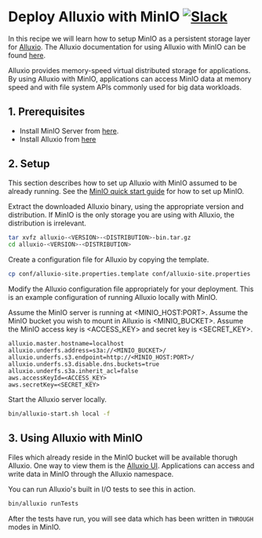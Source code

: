 # Deploy Alluxio with MinIO [![Slack](https://slack.min.io/slack?type=svg)](https://slack.min.io)

In this recipe we will learn how to setup MinIO as a persistent storage layer for [Alluxio](http://alluxio.org). The Alluxio documentation for using Alluxio with MinIO can be found [here](http://www.alluxio.org/docs/master/en/Configuring-Alluxio-with-MinIO.html).

Alluxio provides memory-speed virtual distributed storage for applications. By using Alluxio with MinIO, applications can access MinIO data at memory speed and with file system APIs commonly used for big data workloads.

## 1. Prerequisites

* Install MinIO Server from [here](https://www.min.io/).
* Install Alluxio from [here](http://www.alluxio.org/download)

## 2. Setup

This section describes how to set up Alluxio with MinIO assumed to be already running. See the [MinIO quick start guide](https://docs.min.io/docs/minio-quickstart-guide) for how to set up MinIO.

Extract the downloaded Alluxio binary, using the appropriate version and distribution. If MinIO is the only storage you are using with Alluxio, the distribution is irrelevant.

```sh
tar xvfz alluxio-<VERSION>-<DISTRIBUTION>-bin.tar.gz
cd alluxio-<VERSION>-<DISTRIBUTION>
```

Create a configuration file for Alluxio by copying the template.

```sh
cp conf/alluxio-site.properties.template conf/alluxio-site.properties
```

Modify the Alluxio configuration file appropriately for your deployment. This is an example configuration of running Alluxio locally with MinIO.

Assume the MinIO server is running at <MINIO_HOST:PORT>.
Assume the MinIO bucket you wish to mount in Alluxio is <MINIO_BUCKET>.
Assume the MinIO access key is <ACCESS_KEY> and secret key is <SECRET_KEY>.

```
alluxio.master.hostname=localhost
alluxio.underfs.address=s3a://<MINIO_BUCKET>/
alluxio.underfs.s3.endpoint=http://<MINIO_HOST:PORT>/
alluxio.underfs.s3.disable.dns.buckets=true
alluxio.underfs.s3a.inherit_acl=false
aws.accessKeyId=<ACCESS_KEY>
aws.secretKey=<SECRET_KEY>
```

Start the Alluxio server locally.

```sh
bin/alluxio-start.sh local -f
```

## 3. Using Alluxio with MinIO

Files which already reside in the MinIO bucket will be available thorugh Alluxio. One way to view them is the [Alluxio UI](http://localhost:19999/browse). Applications can access and write data in MinIO through the Alluxio namespace.

You can run Alluxio's built in I/O tests to see this in action.

```sh
bin/alluxio runTests
```

After the tests have run, you will see data which has been written in `THROUGH` modes in MinIO.
